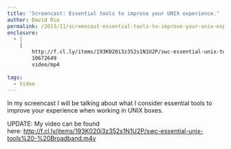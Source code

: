 ```yaml
---
title: 'Screencast: Essential tools to improve your UNIX experience.'
author: David Rio
permalink: /2013/11/screencast-essential-tools-to-improve-your-unix-experience/
enclosure:
  - |
    |
        http://f.cl.ly/items/193K020i3z352s1N1U2P/swc-essential-unix-tools%20-%20Broadband.m4v
        10672649
        video/mp4
        
tags:
  - Video
---
```

In my screencast I will be talking about what I consider essential tools to improve your experience when working in UNIX boxes.

UPDATE: My video can be found here: http://f.cl.ly/items/193K020i3z352s1N1U2P/swc-essential-unix-tools%20-%20Broadband.m4v

&nbsp;
